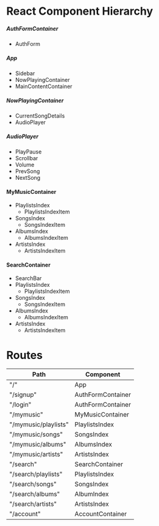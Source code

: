 # React Component Hierarchy

##### AuthFormContainer
  * AuthForm

##### App
  * Sidebar
  * NowPlayingContainer
  * MainContentContainer

##### NowPlayingContainer
  * CurrentSongDetails
  * AudioPlayer

##### AudioPlayer
  * PlayPause
  * Scrollbar
  * Volume
  * PrevSong
  * NextSong

#### MyMusicContainer
  * PlaylistsIndex
    * PlaylistsIndexItem
  * SongsIndex
    * SongsIndexItem
  * AlbumsIndex
    * AlbumsIndexItem
  * ArtistsIndex
    * ArtistsIndexItem

#### SearchContainer
  * SearchBar
  * PlaylistsIndex
    * PlaylistsIndexItem
  * SongsIndex
    * SongsIndexItem
  * AlbumsIndex
    * AlbumsIndexItem
  * ArtistsIndex
    * ArtistsIndexItem

# Routes
| Path                 | Component         |
|----------------------|-------------------|
| "/"                  | App               |
| "/signup"            | AuthFormContainer |
| "/login"             | AuthFormContainer |
| "/mymusic"           | MyMusicContainer  |
| "/mymusic/playlists" | PlaylistsIndex    |
| "/mymusic/songs"     | SongsIndex        |
| "/mymusic/albums"    | AlbumsIndex       |
| "/mymusic/artists"   | ArtistsIndex      |
| "/search"            | SearchContainer   |
| "/search/playlists"  | PlaylistsIndex    |
| "/search/songs"      | SongsIndex        |
| "/search/albums"     | AlbumIndex        |
| "/search/artists"    | ArtistsIndex      |
| "/account"           | AccountContainer  |
